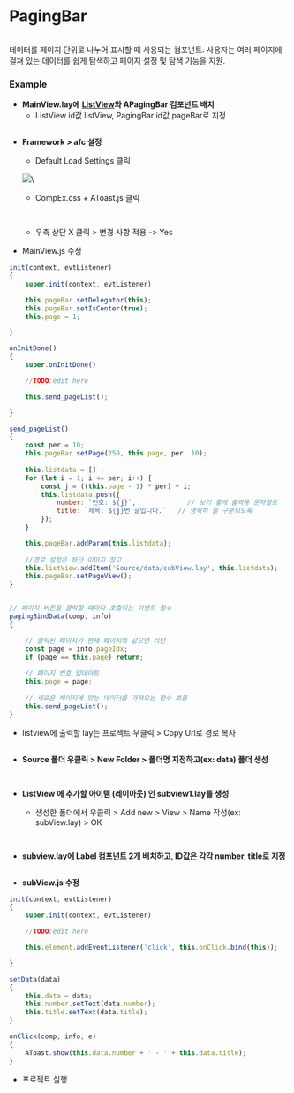 # PagingBar

<figure><img src="../../.gitbook/assets/image.png" alt=""><figcaption></figcaption></figure>

데이터를 페이지 단위로 나누어 표시할 때 사용되는 컴포넌트. 사용자는 여러 페이지에 걸쳐 있는 데이터를 쉽게 탐색하고  페이지 설정 및 탐색 기능을 지원.



### Example

* **MainView.lay에** [**ListView**](14-listview/)**와 APagingBar 컴포넌트 배치**
  * ListView id값 listView, PagingBar id값 pageBar로 지정

<figure><img src="../../.gitbook/assets/image (1).png" alt=""><figcaption></figcaption></figure>



*   **Framework > afc 설정**

    * Default Load Settings 클릭

    ![](../../.gitbook/assets/afc.png)\


    * CompEx.css + AToast.js 클릭

    <div align="left"><figure><img src="../../.gitbook/assets/image (2).png" alt=""><figcaption></figcaption></figure> <figure><img src="../../.gitbook/assets/image (6).png" alt=""><figcaption></figcaption></figure></div>



    * 우측 상단 X 클릭 > 변경 사항 적용 -> Yes


* MainView.js 수정

```javascript
init(context, evtListener)
{
    super.init(context, evtListener)

    this.pageBar.setDelegator(this);
    this.pageBar.setIsCenter(true);
    this.page = 1;

}

onInitDone()
{
    super.onInitDone()

    //TODO:edit here

    this.send_pageList();

}

send_pageList() 
{ 
    const per = 10;
    this.pageBar.setPage(250, this.page, per, 10); 
    
    this.listdata = [] ;
    for (let i = 1; i <= per; i++) {
        const j = ((this.page - 1) * per) + i;
        this.listdata.push({
            number: `번호: ${j}`,             // 보기 좋게 출력용 문자열로
            title: `제목: ${j}번 글입니다.`   // 명확히 줄 구분되도록
        });
    }

    this.pageBar.addParam(this.listdata);
    
    //경로 설정은 하단 이미지 참고
    this.listView.addItem('Source/data/subView.lay', this.listdata);
    this.pageBar.setPageView();  
}


// 페이지 버튼을 클릭할 때마다 호출되는 이벤트 함수 
pagingBindData(comp, info) 
{ 

    // 클릭된 페이지가 현재 페이지와 같으면 리턴 
    const page = info.pageIdx; 
    if (page == this.page) return; 
    
    // 페이지 번호 업데이트 
    this.page = page; 
    
    // 새로운 페이지에 맞는 데이터를 가져오는 함수 호출 
    this.send_pageList(); 
}
```

* listview에 출력할 lay는 프로젝트 우클릭 > Copy Url로 경로 복사

<div align="left"><figure><img src="../../.gitbook/assets/image (7).png" alt=""><figcaption></figcaption></figure></div>



* **Source 폴더 우클릭 > New Folder > 폴더명 지정하고(ex: data) 폴더 생성**

<div><figure><img src="../../.gitbook/assets/image (3).png" alt=""><figcaption></figcaption></figure> <figure><img src="../../.gitbook/assets/스크린샷 2025-07-10 111128.png" alt=""><figcaption></figcaption></figure></div>



*   **ListView 에 추가할 아이템 (레이아웃) 인 subview1.lay를 생성**

    * 생성한 폴더에서 우클릭 > Add new > View > Name 작성(ex: subView.lay) > OK

    <div align="left"><figure><img src="../../.gitbook/assets/image (4).png" alt=""><figcaption></figcaption></figure> <figure><img src="../../.gitbook/assets/스크린샷 2025-07-10 111824.png" alt=""><figcaption></figcaption></figure></div>





* **subview.lay에 Label 컴포넌트 2개 배치하고, ID값은 각각 number, title로 지정**

<figure><img src="../../.gitbook/assets/image (5).png" alt=""><figcaption></figcaption></figure>



* **subView.js 수정**

```javascript
init(context, evtListener)
{
    super.init(context, evtListener)

    //TODO:edit here

    this.element.addEventListener('click', this.onClick.bind(this));

}

setData(data)
{
    this.data = data;
    this.number.setText(data.number);
    this.title.setText(data.title);
}

onClick(comp, info, e)
{
    AToast.show(this.data.number + ' - ' + this.data.title);
}
```



* 프로젝트 실행

<figure><img src="../../.gitbook/assets/화면 녹화 중 2025-07-10 114225.gif" alt=""><figcaption></figcaption></figure>
